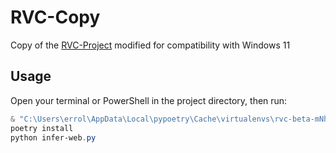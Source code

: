 # RVC-Copy
Copy of the [RVC-Project](https://github.com/RVC-Project) modified for compatibility with Windows 11

## Usage

Open your terminal or PowerShell in the project directory, then run:

```powershell
& "C:\Users\errol\AppData\Local\pypoetry\Cache\virtualenvs\rvc-beta-mNhLC9aH-py3.10\Scripts\Activate.ps1"
poetry install
python infer-web.py
